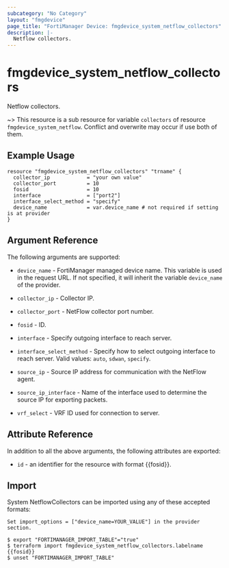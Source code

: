 ```yaml
---
subcategory: "No Category"
layout: "fmgdevice"
page_title: "FortiManager Device: fmgdevice_system_netflow_collectors"
description: |-
  Netflow collectors.
---
```


# fmgdevice_system_netflow_collectors
Netflow collectors.

~> This resource is a sub resource for variable `collectors` of resource `fmgdevice_system_netflow`. Conflict and overwrite may occur if use both of them.



## Example Usage

```hcl
resource "fmgdevice_system_netflow_collectors" "trname" {
  collector_ip            = "your own value"
  collector_port          = 10
  fosid                   = 10
  interface               = ["port2"]
  interface_select_method = "specify"
  device_name             = var.device_name # not required if setting is at provider
}
```

## Argument Reference


The following arguments are supported:

* `device_name` - FortiManager managed device name. This variable is used in the request URL. If not specified, it will inherit the variable `device_name` of the provider.

* `collector_ip` - Collector IP.
* `collector_port` - NetFlow collector port number.
* `fosid` - ID.
* `interface` - Specify outgoing interface to reach server.
* `interface_select_method` - Specify how to select outgoing interface to reach server. Valid values: `auto`, `sdwan`, `specify`.

* `source_ip` - Source IP address for communication with the NetFlow agent.
* `source_ip_interface` - Name of the interface used to determine the source IP for exporting packets.
* `vrf_select` - VRF ID used for connection to server.


## Attribute Reference

In addition to all the above arguments, the following attributes are exported:
* `id` - an identifier for the resource with format {{fosid}}.

## Import

System NetflowCollectors can be imported using any of these accepted formats:
```
Set import_options = ["device_name=YOUR_VALUE"] in the provider section.

$ export "FORTIMANAGER_IMPORT_TABLE"="true"
$ terraform import fmgdevice_system_netflow_collectors.labelname {{fosid}}
$ unset "FORTIMANAGER_IMPORT_TABLE"
```

